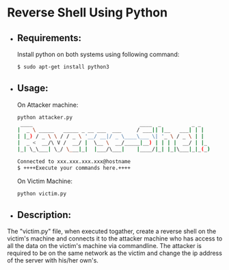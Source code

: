 # Reverse Shell Using Python

* ## Requirements:
  Install python on both systems using following command:
  ```bash
  $ sudo apt-get install python3
  ```
  
* ## Usage:
   On Attacker machine:
   
  ```bash
  python attacker.py
   ____                                   ____  _          _ _    
  |  _ \ _____   _____ _ __ ___  ___     / ___|| |__   ___| | |   
  | |_) / _ \ \ / / _ \ '__/ __|/ _ \____\___ \| '_ \ / _ \ | |   
  |  _ <  __/\ V /  __/ |  \__ \  __/_____|__) | | | |  __/ | |_  
  |_| \_\___| \_/ \___|_|  |___/\___|    |____/|_| |_|\___|_|_(_)

  Connected to xxx.xxx.xxx.xxx@hostname
  $ ++++Execute your commands here.++++
  ```
  
   On Victim Machine:
   
  ```bash
  python victim.py
  ```
 
 * ## Description:
  The "victim.py" file, when executed togather, create a reverse shell 
  on the victim's machine and connects it to the attacker machine 
  who has access to all the data on the victim's machine via commandline.
  The attacker is required to be on the same network as the victim and 
  change the ip address of the server with his/her own's.
  
  
